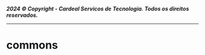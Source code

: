 ***2024 © Copyright - Cardeal Servicos de Tecnologia. Todos os direitos reservados.***

---

# commons
